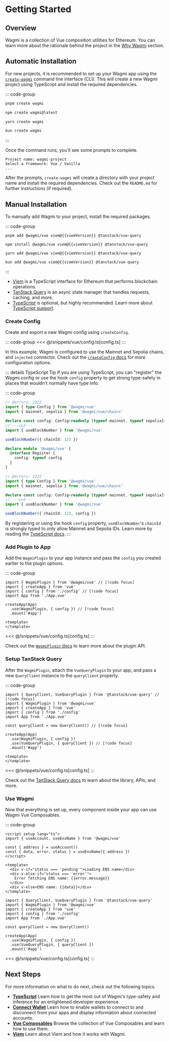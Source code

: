 <script setup>
import packageJson from '../../packages/vue/package.json'

const viemVersion = packageJson.peerDependencies.viem
</script>

# Getting Started

## Overview

Wagmi is a collection of Vue composition utilities for Ethereum. You can learn more about the rationale behind the project in the [Why Wagmi](/vue/why) section.

## Automatic Installation

For new projects, it is recommended to set up your Wagmi app using the [`create-wagmi`](/cli/create-wagmi) command line interface (CLI). This will create a new Wagmi project using TypeScript and install the required dependencies.

::: code-group
```bash [pnpm]
pnpm create wagmi
```

```bash [npm]
npm create wagmi@latest
```

```bash [yarn]
yarn create wagmi
```

```bash [bun]
bun create wagmi
```
:::

Once the command runs, you'll see some prompts to complete.

```ansi
Project name: wagmi-project
Select a framework: Vue / Vanilla
...
```

After the prompts, `create-wagmi` will create a directory with your project name and install the required dependencies. Check out the `README.md` for further instructions (if required).

## Manual Installation

To manually add Wagmi to your project, install the required packages.

::: code-group
```bash-vue [pnpm]
pnpm add @wagmi/vue viem@{{viemVersion}} @tanstack/vue-query
```

```bash-vue [npm]
npm install @wagmi/vue viem@{{viemVersion}} @tanstack/vue-query
```

```bash-vue [yarn]
yarn add @wagmi/vue viem@{{viemVersion}} @tanstack/vue-query
```

```bash-vue [bun]
bun add @wagmi/vue viem@{{viemVersion}} @tanstack/vue-query
```
:::

- [Viem](https://viem.sh) is a TypeScript interface for Ethereum that performs blockchain operations.
- [TanStack Query](https://tanstack.com/query/v5) is an async state manager that handles requests, caching, and more.
- [TypeScript](/vue/typescript) is optional, but highly recommended. Learn more about [TypeScript support](/vue/typescript).

### Create Config

Create and export a new Wagmi config using `createConfig`.

::: code-group
<<< @/snippets/vue/config.ts[config.ts]
:::

In this example, Wagmi is configured to use the Mainnet and Sepolia chains, and `injected` connector. Check out the [`createConfig` docs](/vue/api/createConfig) for more configuration options.

::: details TypeScript Tip
If you are using TypeScript, you can "register" the Wagmi config or use the hook `config` property to get strong type-safety in places that wouldn't normally have type info.

::: code-group
```ts twoslash [register config]
// @errors: 2322
import { type Config } from '@wagmi/vue'
import { mainnet, sepolia } from '@wagmi/vue/chains'

declare const config: Config<readonly [typeof mainnet, typeof sepolia]>
// ---cut---
import { useBlockNumber } from '@wagmi/vue'

useBlockNumber({ chainId: 123 })

declare module '@wagmi/vue' {
  interface Register {
    config: typeof config
  }
}
```

```ts twoslash [hook config property]
// @errors: 2322
import { type Config } from '@wagmi/vue'
import { mainnet, sepolia } from '@wagmi/vue/chains'

declare const config: Config<readonly [typeof mainnet, typeof sepolia]>
// ---cut---
import { useBlockNumber } from '@wagmi/vue'

useBlockNumber({ chainId: 123, config })
```

By registering or using the hook `config` property, `useBlockNumber`'s `chainId` is strongly typed to only allow Mainnet and Sepolia IDs. Learn more by reading the [TypeScript docs](/vue/typescript#config-types).
:::

### Add Plugin to App

Add the `WagmiPlugin` to your app instance and pass the `config` you created earlier to the plugin options.

::: code-group
```tsx [main.ts]
import { WagmiPlugin } from '@wagmi/vue' // [!code focus]
import { createApp } from 'vue'
import { config } from './config' // [!code focus]
import App from './App.vue'

createApp(App)
  .use(WagmiPlugin, { config }) // [!code focus]
  .mount('#app')
```
```vue [App.vue]
<template>
</template>
```
<<< @/snippets/vue/config.ts[config.ts]
:::

Check out the [`WagmiPlugin` docs](/vue/api/WagmiPlugin) to learn more about the plugin API.

### Setup TanStack Query

After the `WagmiPlugin`, attach the `VueQueryPlugin` to your app, and pass a new `QueryClient` instance to the `queryClient` property.

::: code-group
```tsx [main.ts]
import { QueryClient, VueQueryPlugin } from '@tanstack/vue-query' // [!code focus]
import { WagmiPlugin } from '@wagmi/vue'
import { createApp } from 'vue'
import { config } from './config'
import App from './App.vue'

const queryClient = new QueryClient() // [!code focus]

createApp(App)
  .use(WagmiPlugin, { config })
  .use(VueQueryPlugin, { queryClient }) // [!code focus]
  .mount('#app')
```
```vue [App.vue]
<template>
</template>
```
<<< @/snippets/vue/config.ts[config.ts]
:::

Check out the [TanStack Query docs](https://tanstack.com/query/latest/docs/framework/vue) to learn about the library, APIs, and more.

### Use Wagmi

Now that everything is set up, every component inside your app can use Wagmi Vue Composables.

::: code-group
```vue [App.vue]
<script setup lang="ts">
import { useAccount, useEnsName } from '@wagmi/vue'

const { address } = useAccount()
const { data, error, status } = useEnsName({ address })
</script>

<template>
  <div v-if="status === 'pending'">Loading ENS name</div>
  <div v-else-if="status === 'error'">
    Error fetching ENS name: {{error.message}}
  </div>
  <div v-else>ENS name: {{data}}</div>
</template>
```
```tsx [main.ts]
import { QueryClient, VueQueryPlugin } from '@tanstack/vue-query'
import { WagmiPlugin } from '@wagmi/vue'
import { createApp } from 'vue'
import { config } from './config'
import App from './App.vue'

const queryClient = new QueryClient()

createApp(App)
  .use(WagmiPlugin, { config })
  .use(VueQueryPlugin, { queryClient })
  .mount('#app')
```
<<< @/snippets/vue/config.ts[config.ts]
:::


## Next Steps

For more information on what to do next, check out the following topics.

- [**TypeScript**](/vue/typescript) Learn how to get the most out of Wagmi's type-safety and inference for an enlightened developer experience.
- [**Connect Wallet**](/vue/guides/connect-wallet) Learn how to enable wallets to connect to and disconnect from your apps and display information about connected accounts.
- [**Vue Composables**](/vue/api/composables) Browse the collection of Vue Composables and learn how to use them.
- [**Viem**](/vue/guides/viem) Learn about Viem and how it works with Wagmi.

